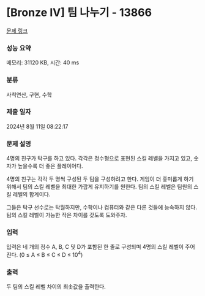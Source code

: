# [Bronze IV] 팀 나누기 - 13866 

[문제 링크](https://www.acmicpc.net/problem/13866) 

### 성능 요약

메모리: 31120 KB, 시간: 40 ms

### 분류

사칙연산, 구현, 수학

### 제출 일자

2024년 8월 11일 08:22:17

### 문제 설명

<p>4명의 친구가 탁구를 하고 있다. 각각은 정수형으로 표현된 스킬 레벨을 가지고 있고, 숫자가 높을수록 더 좋은 플레이어다.</p>

<p>4명의 친구는 각각 두 명씩 구성된 두 팀을 구성하려고 한다. 게임이 더 흥미롭게 하기 위해서 팀의 스킬 레벨을 최대한 가깝게 유지하기를 원한다. 팀의 스킬 레벨은 팀원의 스킬 레벨의 합계이다.</p>

<p>그들은 탁구 선수로는 탁월하지만, 수학이나 컴퓨터와 같은 다른 것들에 능숙하지 않다. 팀의 스킬 레벨이 가능한 작은 차이를 갖도록 도와주자.</p>

### 입력 

 <p>입력은 네 개의 정수 A, B, C 및 D가 포함된 한 줄로 구성되며 4명의 스킬 레벨이 주어진다. (0 ≤ A ≤ B ≤ C ≤ D ≤ 10<sup>4</sup>)</p>

### 출력 

 <p>두 팀의 스킬 레벨 차이의 최솟값을 출력한다.</p>

